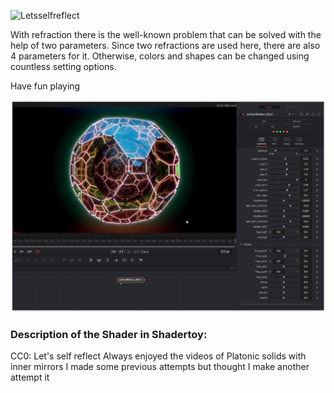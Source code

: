 ![Letsselfreflect](https://github.com/nmbr73/Shaderfuse/assets/78935215/d5f9a763-c57d-42a1-b0e6-55606a3fc5f8)

With refraction there is the well-known problem that can be solved with the help of two parameters. Since two refractions are used here, there are also 4 parameters for it.
Otherwise, colors and shapes can be changed using countless setting options.

Have fun playing



[![Thumbnail](LetSSelfReflect_screenshot.png)](LetSSelfReflect.fuse)

### Description of the Shader in Shadertoy:
CC0: Let's self reflect
Always enjoyed the videos of Platonic solids with inner mirrors
I made some previous attempts but thought I make another attempt it
